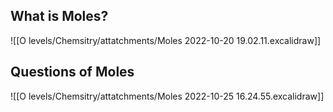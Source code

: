 ## What is Moles?
![[O levels/Chemsitry/attatchments/Moles 2022-10-20 19.02.11.excalidraw]]
## Questions of Moles
![[O levels/Chemsitry/attatchments/Moles 2022-10-25 16.24.55.excalidraw]]